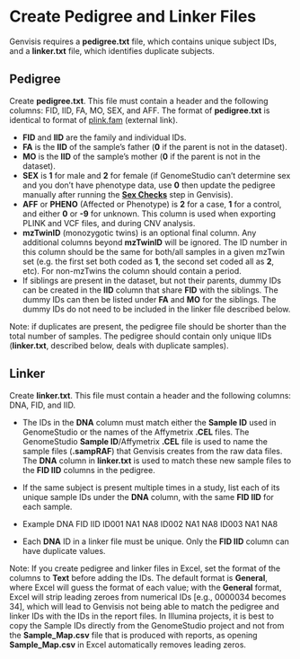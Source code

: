 # Create Pedigree and Linker Files

Genvisis requires a **pedigree.txt** file, which contains unique subject IDs, and a **linker.txt** file, which identifies duplicate subjects.

## Pedigree
Create **pedigree.txt**. This file must contain a header and the following columns: FID, IID, FA, MO, SEX, and AFF. The format of **pedigree.txt** is identical to format of [plink.fam](https://www.cog-genomics.org/plink2/formats#fam) (external link).
- **FID** and **IID** are the family and individual IDs.
- **FA** is the **IID** of the sample’s father (**0** if the parent is not in the dataset).
- **MO** is the **IID** of the sample’s mother (**0** if the parent is not in the dataset).
- **SEX** is **1** for male and **2** for female (if GenomeStudio can’t determine sex and you don’t have phenotype data, use **0** then update the pedigree manually after running the **[Sex Checks](../#/documentation/RunTheGenvisisWorkflow--run-sex-checks)** step in Genvisis).
- **AFF** or **PHENO** (Affected or Phenotype) is **2** for a case, **1** for a control, and either **0** or **-9** for unknown. This column is used when exporting PLINK and VCF files, and during CNV analysis.
- **mzTwinID** (monozygotic twins) is an optional final column. Any additional columns beyond **mzTwinID** will be ignored. The ID number in this column should be the same for both/all samples in a given mzTwin set (e.g. the first set both coded as **1**, the second set coded all as **2**, etc). For non-mzTwins the column should contain a period.
- If siblings are present in the dataset, but not their parents, dummy IDs can be created in the **IID** column that share **FID** with the siblings. The dummy IDs can then be listed under **FA** and **MO** for the siblings. The dummy IDs do not need to be included in the linker file described below.

Note: if duplicates are present, the pedigree file should be shorter than the total number of samples. The pedigree should contain only unique IIDs (**linker.txt**, described below, deals with duplicate samples).

## Linker
Create **linker.txt**. This file must contain a header and the following columns: DNA, FID, and IID.
- The IDs in the **DNA** column must match either the **Sample ID** used in GenomeStudio or the names of the Affymetrix **.CEL** files. The GenomeStudio **Sample ID**/Affymetrix **.CEL** file is used to name the sample files (**.sampRAF**) that Genvisis creates from the raw data files. The **DNA** column in **linker.txt** is used to match these new sample files to the **FID IID** columns in the pedigree.
- If the same subject is present multiple times in a study, list each of its unique sample IDs under the **DNA** column, with the same **FID IID** for each sample.
- Example
            DNA    FID  IID 
            ID001  NA1  NA8
            ID002  NA1  NA8
            ID003  NA1  NA8
       
- Each **DNA** ID in a linker file must be unique. Only the **FID IID** column can have duplicate values.

Note: If you create pedigree and linker files in Excel, set the format of the columns to **Text** before adding the IDs. The default format is **General**, where Excel will guess the format of each value; with the **General** format, Excel will strip leading zeroes from numerical IDs [e.g., 0000034 becomes 34], which will lead to Genvisis not being able to match the pedigree and linker IDs with the IDs in the report files. In Illumina projects, it is best to copy the Sample IDs directly from the GenomeStudio project and not from the **Sample\_Map.csv** file that is produced with reports, as opening **Sample\_Map.csv** in Excel automatically removes leading zeros.
